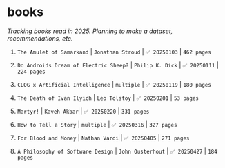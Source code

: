 # books
_Tracking books read in 2025. Planning to make a dataset, recommendations, etc._

1. `The Amulet of Samarkand` | `Jonathan Stroud` | `✅ 20250103` | `462 pages`

2. `Do Androids Dream of Electric Sheep?` | `Philip K. Dick` | `✅ 20250111` | `224 pages`

3. `CLOG x Artificial Intelligence` | `multiple` | `✅ 20250119` | `180 pages`

4. `The Death of Ivan Ilyich` | `Leo Tolstoy` | `✅ 20250201` | `53 pages`

5. `Martyr!` | `Kaveh Akbar` | `✅ 20250220` | `331 pages`

6. `How to Tell a Story` | `multiple` | `✅ 20250316` | `327 pages`

7. `For Blood and Money` | `Nathan Vardi` | `✅ 20250405` | `271 pages`

8. `A Philosophy of Software Design` | `John Ousterhout` | `✅ 20250427` | `184 pages`

